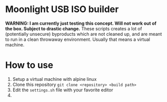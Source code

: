 # Moonlight USB ISO builder
**WARNING: I am currently just testing this concept. Will not work out of the box. Subject to drastic change.**
These scripts creates a lot of (potentially unsecure) byproducts which are not cleaned up, and are meant to run in a clean throwaway environment. Usually that means a virtual machine.

# How to use
1. Setup a virtual machine with alpine linux
2. Clone this repository
`git clone <repository> <build path>`
3. Edit the `settings.sh` file with your favorite editor
4. 
